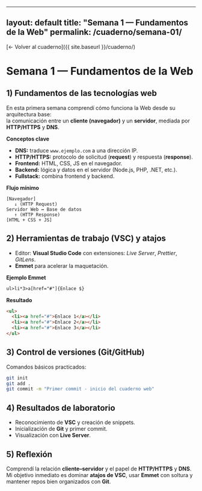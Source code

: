 
---
layout: default
title: "Semana 1 — Fundamentos de la Web"
permalink: /cuaderno/semana-01/
---

[← Volver al cuaderno]({{ site.baseurl }}/cuaderno/)

# Semana 1 — Fundamentos de la Web

## 1) Fundamentos de las tecnologías web
En esta primera semana comprendí cómo funciona la Web desde su arquitectura base:  
la comunicación entre un **cliente (navegador)** y un **servidor**, mediada por **HTTP/HTTPS** y **DNS**.

**Conceptos clave**
- **DNS:** traduce `www.ejemplo.com` a una dirección IP.
- **HTTP/HTTPS:** protocolo de solicitud (**request**) y respuesta (**response**).
- **Frontend:** HTML, CSS, JS en el navegador.
- **Backend:** lógica y datos en el servidor (Node.js, PHP, .NET, etc.).
- **Fullstack:** combina frontend y backend.

**Flujo mínimo**
```text
[Navegador]
   ↓ (HTTP Request)
Servidor Web ↔ Base de datos
   ↑ (HTTP Response)
[HTML + CSS + JS]
````

## 2) Herramientas de trabajo (VSC) y atajos

* Editor: **Visual Studio Code** con extensiones: *Live Server*, *Prettier*, *GitLens*.
* **Emmet** para acelerar la maquetación.

**Ejemplo Emmet**

```html
ul>li*3>a[href="#"]{Enlace $}
```

**Resultado**

```html
<ul>
  <li><a href="#">Enlace 1</a></li>
  <li><a href="#">Enlace 2</a></li>
  <li><a href="#">Enlace 3</a></li>
</ul>
```


## 3) Control de versiones (Git/GitHub)

Comandos básicos practicados:

```bash
git init
git add .
git commit -m "Primer commit - inicio del cuaderno web"
```


## 4) Resultados de laboratorio

* Reconocimiento de **VSC** y creación de snippets.
* Inicialización de **Git** y primer commit.
* Visualización con **Live Server**.

## 5) Reflexión

Comprendí la relación **cliente–servidor** y el papel de **HTTP/HTTPS** y **DNS**.
Mi objetivo inmediato es dominar **atajos de VSC**, usar **Emmet** con soltura y mantener repos bien organizados con **Git**.


